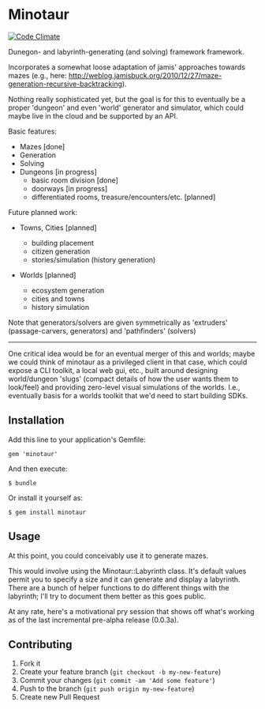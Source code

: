 # Minotaur

[![Code Climate](https://codeclimate.com/badge.png)](https://codeclimate.com/github/deepcerulean/minotaur)

Dunegon- and labyrinth-generating (and solving) framework framework.

Incorporates a somewhat loose adaptation of jamis' approaches towards mazes
(e.g., here: http://weblog.jamisbuck.org/2010/12/27/maze-generation-recursive-backtracking).

Nothing really sophisticated yet, but the goal is for this to eventually be a proper 'dungeon' and even 'world' generator
and simulator, which could maybe live in the cloud and be supported by an API.

Basic features:

  - Mazes [done]
   - Generation
   - Solving
  - Dungeons [in progress]
    - basic room division [done]
    - doorways [in progress]
    - differentiated rooms, treasure/encounters/etc. [planned]

Future planned work:

  - Towns, Cities [planned]
    - building placement
    - citizen generation
    - stories/simulation (history generation)

  - Worlds [planned]
    - ecosystem generation
    - cities and towns
    - history simulation


Note that generators/solvers are given symmetrically as 'extruders' (passage-carvers, generators) and 'pathfinders' (solvers)

---

One critical idea would be for an eventual merger of this and  worlds; maybe we could think of minotaur
as a privileged client in that case, which could expose a CLI toolkit, a local web gui, etc., built
around designing world/dungeon 'slugs' (compact details of how the user wants them to look/feel) and
providing zero-level visual simulations of the worlds. I.e., eventually basis for a worlds toolkit that
we'd need to start building SDKs.

## Installation

Add this line to your application's Gemfile:

    gem 'minotaur'

And then execute:

    $ bundle

Or install it yourself as:

    $ gem install minotaur

## Usage

At this point, you could conceivably use it to generate mazes.

This would involve using the Minotaur::Labyrinth class. It's default values permit you to specify
a size and it can generate and display a labyrinth. There are a bunch of helper functions to do different
things with the labyrinth; I'll try to document them better as this goes public.

At any rate, here's a motivational pry session that shows off what's working as of the last incremental
pre-alpha release (0.0.3a).

## Contributing

1. Fork it
2. Create your feature branch (`git checkout -b my-new-feature`)
3. Commit your changes (`git commit -am 'Add some feature'`)
4. Push to the branch (`git push origin my-new-feature`)
5. Create new Pull Request
